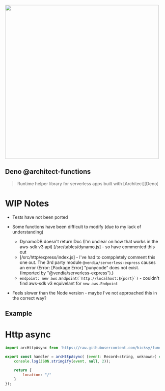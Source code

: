 [<img src="https://s3-us-west-2.amazonaws.com/arc.codes/architect-logo-500b@2x.png" width=500>](https://www.npmjs.com/package/@architect/functions)

## Deno @architect-functions

> Runtime helper library for serverless apps built with [Architect][Deno]

# WIP Notes

- Tests have not been ported

- Some functions have been difficult to modify (due to my lack of understanding)
    - DynamoDB doesn't return Doc (I'm unclear on how that works in the aws-sdk v3 api) [/src/tables/dynamo.js] - so have commented this out
    - [/src/http/express/index.js] - I've had to comppletely comment this one out. The 3rd party module `@vendia/serverless-express` causes an error (Error: [Package Error] "punycode" does not exist. (Imported by "@vendia/serverless-express").)
    - ```endpoint: new aws.Endpoint(`http://localhost:${port}`)``` - couldn't find aws-sdk v3 equivelant for `new aws.Endpoint`

- Feels slower than the Node version - maybe I've not approached this in the correct way?

## Example

# Http async

```javascript
import arcHttpAsync from 'https://raw.githubusercontent.com/hicksy/functions/architect-functions-deno/src/http/async/index.js'

export const handler = arcHttpAsync( (event: Record<string, unknown>) => {
	console.log(JSON.stringify(event, null, 2));

    return {
		location: "/"
	}
});

```
